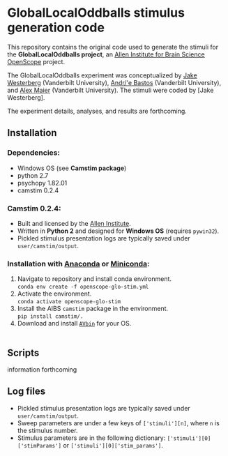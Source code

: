 # GlobalLocalOddballs stimulus generation code

This repository contains the original code used to generate the stimuli for the **GlobalLocalOddballs project**, an [Allen Institute for Brain Science](https://alleninstitute.org/what-we-do/brain-science/) [OpenScope](https://alleninstitute.org/what-we-do/brain-science/news-press/press-releases/openscope-first-shared-observatory-neuroscience) project.
&nbsp;

The GlobalLocalOddballs experiment was conceptualized by [Jake Westerberg](http://www.westerberg.science/) (Vanderbilt University), [Andr/'e Bastos](https://www.bastoslabvu.com/) (Vanderbilt University), and [Alex Maier](http://www.maierlab.com/) (Vanderbilt University). The stimuli were coded by [Jake Westerberg].

The experiment details, analyses, and results are forthcoming.
&nbsp;

## Installation
### Dependencies:
- Windows OS (see **Camstim package**)
- python 2.7
- psychopy 1.82.01
- camstim 0.2.4
&nbsp;

### Camstim 0.2.4:
- Built and licensed by the [Allen Institute](https://alleninstitute.org/).
- Written in **Python 2** and designed for **Windows OS** (requires `pywin32`).
- Pickled stimulus presentation logs are typically saved under `user/camstim/output`.
&nbsp;

### Installation with [Anaconda](https://docs.anaconda.com/anaconda/install/) or [Miniconda](https://docs.conda.io/en/latest/miniconda.html):
1. Navigate to repository and install conda environment.  
    `conda env create -f openscope-glo-stim.yml`
2. Activate the environment.  
    `conda activate openscope-glo-stim`
3. Install the AIBS `camstim` package in the environment.  
    `pip install camstim/.`
4. Download and install [`AVbin`](https://avbin.github.io/AVbin/Download.html) for your OS.  
&nbsp;

## Scripts  
information forthcoming
&nbsp;

## Log files
- Pickled stimulus presentation logs are typically saved under `user/camstim/output`.
- Sweep parameters are under a few keys of `['stimuli'][n]`, where `n` is the stimulus number.
- Stimulus parameters are in the following dictionary: `['stimuli'][0]['stimParams']` or `['stimuli'][0]['stim_params']`.  
&nbsp;
